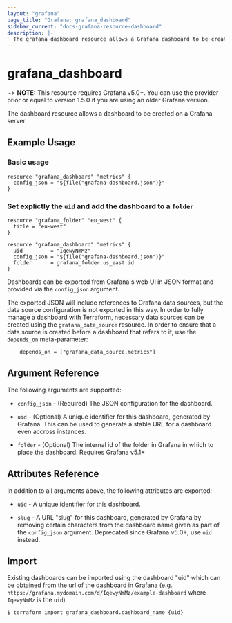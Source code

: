 ```yaml
---
layout: "grafana"
page_title: "Grafana: grafana_dashboard"
sidebar_current: "docs-grafana-resource-dashboard"
description: |-
  The grafana_dashboard resource allows a Grafana dashboard to be created.
---
```


# grafana\_dashboard

~> **NOTE:** This resource requires Grafana v5.0+. You can use the provider prior or equal to version 1.5.0 if you are using an older Grafana version.

The dashboard resource allows a dashboard to be created on a Grafana server.

## Example Usage

### Basic usage
```hcl
resource "grafana_dashboard" "metrics" {
  config_json = "${file("grafana-dashboard.json")}"
}
```

### Set explictly the `uid` and add the dashboard to a `folder`
```hcl
resource "grafana_folder" "eu_west" {
  title = "eu-west"
}

resource "grafana_dashboard" "metrics" {
  uid         = "IqewyNmMz"
  config_json = "${file("grafana-dashboard.json")}"
  folder      = grafana_folder.us_east.id 
}
```


Dashboards can be exported from Grafana's web UI in JSON format and provided
via the `config_json` argument.

The exported JSON will include references to Grafana data sources, but the
data source configuration is not exported in this way. In order to fully
manage a dashboard with Terraform, necessary data sources can be created
using the `grafana_data_source` resource. In order to ensure that a data
source is created before a dashboard that refers to it, use the `depends_on`
meta-parameter:

```hcl
    depends_on = ["grafana_data_source.metrics"]
```

## Argument Reference

The following arguments are supported:

* `config_json` - (Required) The JSON configuration for the dashboard.

* `uid` - (Optional) A unique identifier for this dashboard, generated by Grafana.
  This can be used to generate a stable URL for a dashboard even accross instances.

* `folder` - (Optional) The internal id of the folder
  in Grafana in which to place the dashboard. Requires Grafana v5.1+

## Attributes Reference

In addition to all arguments above, the following attributes are exported:

* `uid` - A unique identifier for this dashboard.

* `slug` - A URL "slug" for this dashboard, generated by Grafana by removing
  certain characters from the dashboard name given as part of the `config_json`
  argument. Deprecated since Grafana v5.0+, use `uid` instead.

## Import

Existing dashboards can be imported using the dashboard "uid" which can be
obtained from the url of the dashboard in Grafana (e.g. `https://grafana.mydomain.com/d/IqewyNmMz/example-dashboard` where `IqewyNmMz` is the `uid`)

```sh
$ terraform import grafana_dashboard.dashboard_name {uid}
```
